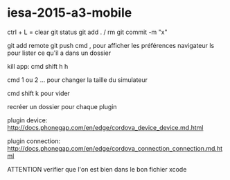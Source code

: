 # iesa-2015-a3-mobile

ctrl + L = clear
git status
git add . / rm
git commit -m "x"

git add remote 
git push
cmd , pour afficher les préférences navigateur
ls pour lister ce qu'il a dans un dossier

kill app: cmd shift h h

cmd 1 ou 2 ... pour changer la taille du simulateur

cmd shift k  pour vider

recréer un dossier pour chaque plugin

plugin device: http://docs.phonegap.com/en/edge/cordova_device_device.md.html

plugin connection: http://docs.phonegap.com/en/edge/cordova_connection_connection.md.html

ATTENTION verifier que l'on est bien dans le bon fichier xcode




